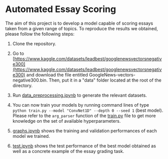 # Automated Essay Scoring

The aim of this project is to develop a model capable of scoring essays taken from a given range of topics.
To reproduce the results we obtained, please follow the following steps:

1. Clone the repository.

2. Go to [https://www.kaggle.com/datasets/leadbest/googlenewsvectorsnegative300](https://www.kaggle.com/datasets/leadbest/googlenewsvectorsnegative300) and download the file entitled GoogleNews-vectors-negative300.bin. Then, put it in a "data" folder located at the root of the directory.

3. Run [data_preprocessing.ipynb](data_preprocessing.ipynb) to generate the relevant datasets.

4. You can now train your models by running command lines of type `python train.py --model "ConvNet1D" --depth 0 --seed 1` (best model). Please refer to the `arg_parser` function of the [train.py](train.py) file to get more knowledge on the set of available hyperparameters.

5. [graphs.ipynb](graphs.ipynb) shows the training and validation performances of each model we trained.

6. [test.ipynb](test.ipynb) shows the test performance of the best model obtained as well as a concrete example of the essay grading task.
